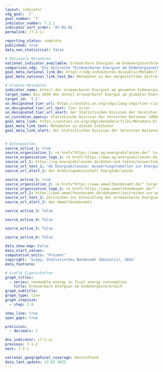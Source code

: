 ```yaml
---
layout: indicator    
sdg_goal: '7'    
goal_number: '7'    
indicator_number: 7.2.1    
indicator_sort_order: '07-02-01'    
permalink: /7-2-1/    

reporting_status: complete    
published: true    
data_non_statistical: false    

# Nationale Metadaten    
national_indicator_available: Erneuerbare Energien am Endenergieverbrauch    
comparison_sdg: 'Die Zeitreihe "Erneuerbaren Energien am Endenergieverbrauch" entspricht den UN-Metadaten.'    
goal_meta_national_link_De: https://sdg-indikatoren.de/public/MetaDe/7.2.1.pdf
goal_meta_national_link_text_De: Metadaten zu den dargestellten Zeitreihen    

# Globale Metadaten    
indicator_name: Anteil der erneuerbaren Energien am gesamten Endenergieverbrauch    
target_name: Bis 2030 den Anteil erneuerbarer Energie am globalen Energiemix deutlich erhöhen    
target_id: '7.2'    
un_designated_tier_url: https://unstats.un.org/sdgs/iaeg-sdgs/tier-classification/'    
un_designated_tier_url_text: Tier I</a>    
un_designated_tier_url_alert: der Statistischen Division der Vereinten Nationen    
un_custodian_agency: Statistische Division der Vereinten Nationen (UNSD)<br>Internationale Energieagentur (IEA)<br>Internationale Organisation für erneuerbare Energien (IRENA)    
goal_meta_link: https://unstats.un.org/sdgs/metadata/files/Metadata-07-02-01.pdf    
goal_meta_link_text: Metadaten zu diesem Indikator    
goal_meta_link_alert: der Statistischen Division der Vereinten Nationen    
    

# Datenquellen
source_active_1: true
source_organisation_1: <a href="https://www.ag-energiebilanzen.de/" target="_blank" onclick="return confirm_alert('der Arbeitsgemeinschaft Energiebilanzen','De');" title="Klicken Sie hier um zur Website der Organisation Arbeitsgemeinschaft Energiebilanzen (AGEB) zu gelangen."> Arbeitsgemeinschaft Energiebilanzen (AGEB) </a>
source_organisation_logo_1: <a href="https://www.ag-energiebilanzen.de/" target="_blank" onclick="return confirm_alert('der Arbeitsgemeinschaft Energiebilanzen','De');"><img src="https://sdg-indikatoren.de/public/OrgImgDe/ageb.png" alt="Logo ageb" style="height:60px; width:148px"/></a>
source_url_1: https://ag-energiebilanzen.de/daten-und-fakten/auswertungstabellen/
source_url_text_1: 'AG Energiebilanzen: Auswertungstabellen zur Energiebilanz'
source_url_alert_1: der Arbeitsgemeinschaft Energiebilanzen

source_active_2: true
source_organisation_2: <a href="https://www.umweltbundesamt.de/" target="_blank" onclick="return confirm_alert('des Umweltbundesamts','De');" title="Klicken Sie hier um zur Website der Organisation Umweltbundesamt (UBA) zu gelangen."> Umweltbundesamt (UBA) </a>
source_organisation_logo_2: <a href="https://www.umweltbundesamt.de/" target="_blank" onclick="return confirm_alert('des Umweltbundesamts','De');"><img src="https://sdg-indikatoren.de/public/OrgImgDe/uba.png" alt="Logo uba" style="height:60px; width:148px"/></a>
source_url_2: https://www.umweltbundesamt.de/dokument/zeitreihen-zur-entwicklung-der-erneuerbaren
source_url_text_2: Zeitreihen zur Entwicklung der erneuerbaren Energien in Deutschland
source_url_alert_2: des Umweltbundesamts

source_active_3: false

source_active_4: false

source_active_5: false

source_active_6: false
    
data_show_map: False    
data_start_values:     
computation_units: "Prozent"    
copyright: '&copy; Statistisches Bundesamt (Destatis), 2024'    
data_footnote:     

# Grafik Eigenschaften    
graph_titles:
  - series: renewable energy in final energy consumption
    title: Erneuerbare Energien am Endenergieverbrauch
graph_subtitle:     
graph_type: line
graph_stepsize: 
  - step: 2.0    

show_line: true
span_gaps: true

precision:
  - decimals: 1    

dns_indicator: /7-2-a/
previous: 7-1-2    
next: 7-3-1    

national_geographical_coverage: Deutschland    
data_last_update: 13.03.2025    
---
```


<span></span>